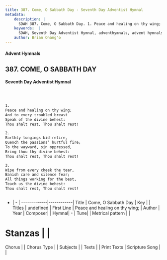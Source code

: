 ```yaml
---
title: 387. Come, O Sabbath Day - Seventh Day Adventist Hymnal
metadata:
    description: |
      SDAH 387. Come, O Sabbath Day. 1. Peace and healing on thy wing; And to every troubled breast Speak of the divine behest: Thou shalt rest, Thou shalt rest!
    keywords:  |
      SDAH, Seventh Day Adventist Hymnal, adventhymnals, advent hymnals, Come, O Sabbath Day, Peace and healing on thy wing; 
    author: Brian Onang'o
---
```


#### Advent Hymnals
## 387. COME, O SABBATH DAY
#### Seventh Day Adventist Hymnal

```txt



1.
Peace and healing on thy wing;
And to every troubled breast
Speak of the divine behest:
Thou shalt rest, Thou shalt rest!

2.
Earthly longings bid retire,
Quench the passions’ hurtful fire;
To the wayward, sin oppressed,
Bring thou thy divine behest:
Thou shalt rest, Thou shalt rest!

3.
Wipe from every cheek the tear,
Banish care and silence fear;
All things working for the best,
Teach us the divine behest:
Thou shalt rest, Thou shalt rest!



```

- |   -  |
-------------|------------|
Title | Come, O Sabbath Day |
Key |  |
Titles | undefined |
First Line | Peace and healing on thy wing; |
Author | 
Year | 
Composer|  |
Hymnal|  - |
Tune|  |
Metrical pattern | |
# Stanzas |  |
Chorus |  |
Chorus Type |  |
Subjects |  |
Texts |  |
Print Texts | 
Scripture Song |  |
  
